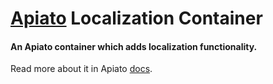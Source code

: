 # [Apiato](https://github.com/apiato/apiato) Localization Container

#### An Apiato container which adds localization functionality.

Read more about it in Apiato [docs](http://apiato.io/docs/additional-features/localization).

